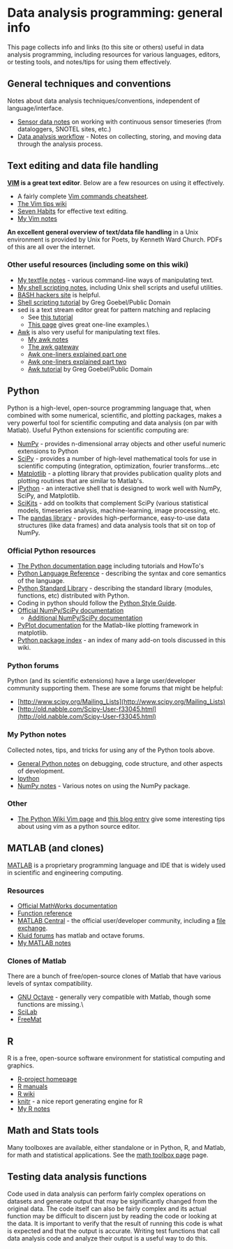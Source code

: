 # Data analysis programming: general info

This page collects info and links (to this site or others) useful in
data analysis programming, including resources for various languages,
editors, or testing tools, and notes/tips for using them effectively.


## General techniques and conventions

Notes about data analysis techniques/conventions, independent of
language/interface.

* [Sensor data notes](comp_sensordata_tips.md) on working with continuous sensor timeseries (from dataloggers, SNOTEL sites, etc.)
* [Data analysis workflow](comp_data_analysis_workflow.md) - Notes on collecting, storing, and moving data through the analysis process.


## Text editing and data file handling

**[VIM](http://www.moolenaar.net/vim.html) is a great text editor**. Below are a few resources on using it effectively.

* A fairly complete [Vim commands cheatsheet](http://bullium.com/support/vim.html).
* [The Vim tips wiki](http://vim.wikia.com/wiki/Vim_Tips_Wiki)
* [Seven Habits](http://www.moolenaar.net/habits.html) for effective text editing.
* [My Vim notes](comp_vimtips.md)

**An excellent general overview of text/data file handling** in  a Unix environment is provided by Unix for Poets, by Kenneth Ward Church. PDFs of this are all over the internet.

### Other useful resources (including some on this wiki)

* [My textfile notes](comp_textfiles.md) - various command-line ways of manipulating text.
* [My shell scripting notes](comp_shellscripts.md), including Unix shell scripts and useful utilities.
* [BASH hackers site](http://wiki.bash-hackers.org/doku.php) is helpful.
* [Shell scripting tutorial](http://www.vectorsite.net/tsshell.html) by Greg Goebel/Public Domain
* sed is a text stream editor great for pattern matching and replacing
    - See [this tutorial](http://www.grymoire.com/Unix/Sed.html)
    - [This page](http://sed.sourceforge.net/sed1line.txt) gives great one-line examples.\
* [Awk](https://en.wikipedia.org/wiki/AWK) is also very useful for manipulating text files.
    - [My awk notes](comp_awk.md)
    - [The awk gateway](http://awk.info/)
    - [Awk one-liners explained part one](http://www.catonmat.net/blog/awk-one-liners-explained-part-one/)
    - [Awk one-liners explained part two](http://www.catonmat.net/blog/awk-one-liners-explained-part-two/)
    - [Awk tutorial](http://www.vectorsite.net/tsawk_1.html) by Greg Goebel/Public Domain


## Python

Python is a high-level, open-source programming language that, when
combined with some numerical, scientific, and plotting packages, makes a
very powerful tool for scientific computing and data analysis (on par
with Matlab). Useful Python extensions for scientific computing are:

* [NumPy](http://numpy.scipy.org/) - provides n-dimensional array objects and other useful numeric extensions to Python
* [SciPy](http://www.scipy.org/) - provides a number of high-level mathematical tools for use in scientific computing (integration, optimization, fourier transforms...etc
* [Matplotlib](http://matplotlib.sourceforge.net/) - a plotting library that provides publication quality plots and plotting routines that are similar to Matlab's.
* [IPython](http://ipython.org/) - an interactive shell that is designed to work well with NumPy, SciPy, and Matplotlib.
* [SciKits](http://scikits.appspot.com/scikits) - add on toolkits that complement SciPy (various statistical models, timeseries analysis, machine-learning, image processing, etc.
* The [pandas library](http://pandas.pydata.org/) - provides high-performance, easy-to-use data structures (like data frames) and data analysis tools that sit on top of NumPy. 

### Official Python resources

* [The Python documentation page](http://www.python.org/doc/) including tutorials and HowTo's
* [Python Language Reference](http://docs.python.org/reference/) - describing the syntax and core semantics of the language.
* [Python Standard Library](http://docs.python.org/library/) - describing the standard library (modules, functions, etc) distributed with Python.
* Coding in python should follow the [Python Style Guide](http://www.python.org/dev/peps/pep-0008/).
* [Official NumPy/SciPy documentation](http://docs.scipy.org/doc/)
    - [Additional NumPy/SciPy documentation](http://www.scipy.org/Additional_Documentation])
* [PyPlot documentation](http://matplotlib.sourceforge.net/api/pyplot_api.html) for the Matlab-like plotting framework in matplotlib.
* [Python package index](http://pypi.python.org/pypi) - an index of many add-on tools discussed in this wiki.

### Python forums

Python (and its scientific extensions) have a large user/developer community supporting them. These are some forums that might be helpful:

* [http://www.scipy.org/Mailing_Lists](http://www.scipy.org/Mailing_Lists)
* [http://old.nabble.com/Scipy-User-f33045.html](http://old.nabble.com/Scipy-User-f33045.html)

### My Python notes

Collected notes, tips, and tricks for using any of the Python tools
above.

* [General Python notes](comp_pythontips.md) on debugging, code structure, and other aspects of development.
* [Ipython](comp_ipython.md)
* [NumPy notes](comp_numpytips.md) - Various notes on using the NumPy package.

### Other

* [The Python Wiki Vim page](http://wiki.python.org/moin/Vim) and [this blog
entry](http://dancingpenguinsoflight.com/2009/02/python-and-vim-make-your-own-ide/) give some interesting tips about using vim as a python source editor.


## MATLAB (and clones)

[MATLAB](http://www.mathworks.com/products/matlab/) is a
proprietary programming language and IDE that is widely used in
scientific and engineering computing.

### Resources

* [Official MathWorks documentation](http://www.mathworks.com/help/techdoc/)
* [Function reference](http://www.mathworks.com/help/techdoc/ref/f16-6011.html)
* [MATLAB Central](http://www.mathworks.com/matlabcentral/) - the official user/developer community, including a [file exchange](http://www.mathworks.com/matlabcentral/fileexchange/).
* [Kluid forums](http://www.kluid.com/mlib/index.php) has matlab and octave forums.
* [My MATLAB notes](comp_matlabtips.md)

### Clones of Matlab

There are a bunch of free/open-source clones of Matlab that have various
levels of syntax compatibility.

* [GNU Octave](http://www.gnu.org/software/octave/) - generally very compatible with Matlab, though some functions are missing.\
* [SciLab](http://www.scilab.org/)
* [FreeMat](http://freemat.sourceforge.net/)


## R

R is a free, open-source software environment for statistical computing
and graphics.

* [R-project homepage](http://www.r-project.org/index.html)
* [R manuals](http://cran.r-project.org/manuals.html)
* [R wiki](http://rwiki.sciviews.org/doku.php)
* [knitr](https://github.com/yihui/knitr#readme) - a nice report generating engine for R
* [My R notes](comp_rtips.md)


## Math and Stats tools

Many toolboxes are available, either standalone or in Python, R, and Matlab, for math and statistical applications. See the [math toolbox page](../math/math_toolboxes.md) page.


## Testing data analysis functions

Code used in data analysis can perform fairly complex operations on
datasets and generate output that may be significantly changed from the
original data. The code itself can also be fairly complex and its actual
function may be difficult to discern just by reading the code or looking
at the data. It is important to verify that the result of running this
code is what is expected and that the output is accurate. Writing test
functions that call data analysis code and analyze their output is a
useful way to do this.
